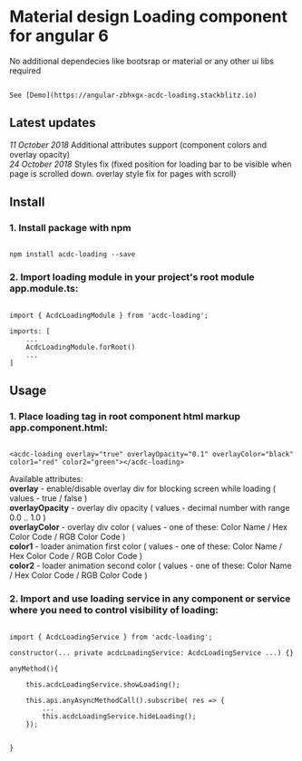 
# Material design Loading component for angular 6

No additional dependecies like bootsrap or material or any other ui libs required

```

See [Demo](https://angular-zbhxgx-acdc-loading.stackblitz.io)

```

## Latest updates

*11 October 2018* Additional attributes support (component colors and overlay opacity) 
<br/>
*24 October 2018* Styles fix (fixed position for loading bar to be visible when page is scrolled down. overlay style fix for pages with scroll)

## Install

### 1. Install package with npm
```

npm install acdc-loading --save

```

### 2. Import loading module in your project's root module app.module.ts:
```

import { AcdcLoadingModule } from 'acdc-loading';

imports: [
    ...
    AcdcLoadingModule.forRoot()
    ...
]

```


## Usage

### 1. Place loading tag in root component html markup app.component.html:
```

<acdc-loading overlay="true" overlayOpacity="0.1" overlayColor="black" color1="red" color2="green"></acdc-loading>

```
Available attributes: <br />
**overlay** - enable/disable overlay div for blocking screen while loading ( values - true / false ) <br />
**overlayOpacity** - overlay div opacity ( values - decimal number with range 0.0 .. 1.0 ) <br />
**overlayColor** - overlay div color ( values - one of these: Color Name / Hex Color Code / RGB Color Code ) <br />
**color1** - loader animation first color ( values - one of these: Color Name / Hex Color Code / RGB Color Code ) <br />
**color2** - loader animation second color ( values - one of these: Color Name / Hex Color Code / RGB Color Code ) <br />

### 2. Import and use loading service in any component or service where you need to control visibility of loading:
```

import { AcdcLoadingService } from 'acdc-loading';

constructor(... private acdcLoadingService: AcdcLoadingService ...) {}

anyMethod(){

	this.acdcLoadingService.showLoading();

	this.api.anyAsyncMethodCall().subscribe( res => {
		...
		this.acdcLoadingService.hideLoading();
	});

	
}

```